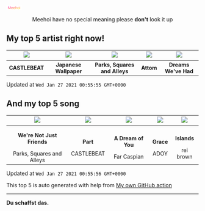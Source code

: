 [![Meehoi Logo](https://github.com/beam41/beam41/raw/master/mh.svg)](http://my.meehoi.me/)
<p align="center">Meehoi have no special meaning please <b>don't</b> look it up</p>

## My top 5 artist right now!
<!-- table start -->
|<img src="https://i.scdn.co/image/95e36577564d7cb661d52279ada3e01a326e1f8e">|<img src="https://i.scdn.co/image/be26a3769c1521d94e38a1515148216777093954">|<img src="https://i.scdn.co/image/1129479b73bdcacccb6ce17c196030c8bba755dd">|<img src="https://i.scdn.co/image/f28403d7f085a17c5d5f9d3c7ee9201d2e98a96e">|<img src="https://i.scdn.co/image/864130b065eceb3033497234dab0b476ed533878">|
| :---: | :---: | :---: | :---: | :---: |
|<b>CASTLEBEAT</b>|<b>Japanese Wallpaper</b>|<b>Parks, Squares and Alleys</b>|<b>Attom</b>|<b>Dreams We've Had</b>|

Updated at `Wed Jan 27 2021 00:55:55 GMT+0000`
<!-- table end -->

## And my top 5 song
<!-- table song start -->
|<img src="https://i.scdn.co/image/ab67616d00001e02aae5901b4a97266f010b8c08">|<img src="https://i.scdn.co/image/ab67616d00001e0287edab62a48772ccc1892810">|<img src="https://i.scdn.co/image/ab67616d00001e0265f5361e73ed955d6b5e4be5">|<img src="https://i.scdn.co/image/ab67616d00001e02f9f9a2c27a21c3df41c30c8a">|<img src="https://i.scdn.co/image/ab67616d00001e02a16f826ef325cdc2b6d26d66">|
| :---: | :---: | :---: | :---: | :---: |
|<p><b>We're Not Just Friends</b></p> Parks, Squares and Alleys|<p><b>Part</b></p> CASTLEBEAT|<p><b>A Dream of You</b></p> Far Caspian|<p><b>Grace</b></p> ADOY|<p><b>Islands</b></p> rei brown|

Updated at `Wed Jan 27 2021 00:55:56 GMT+0000`
<!-- table song end -->

This top 5 is auto generated with help from [My own GitHub action](https://github.com/beam41/spotify-listening)

---

**Du schaffst das.**